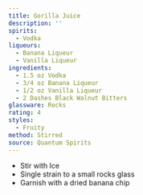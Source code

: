 ```yaml
---
title: Gorilla Juice
description: ''
spirits:
  - Vodka
liqueurs:
  - Banana Liqueur
  - Vanilla Liqueur
ingredients:
  - 1.5 oz Vodka
  - 3/4 oz Banana Liqueur
  - 1/2 oz Vanilla Liqueur
  - 2 Dashes Black Walnut Bitters
glassware: Rocks
rating: 4
styles:
  - Fruity
method: Stirred
source: Quantum Spirits
---
```


- Stir with Ice
- Single strain to a small rocks glass
- Garnish with a dried banana chip
